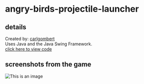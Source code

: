 # angry-birds-projectile-launcher
## details  
Created by: [carlgombert](https://github.com/carlgombert)   
Uses Java and the Java Swing Framework.  
[click here to view code](https://github.com/carlgombert/Cerberus_Crypt/tree/main/cerberus_crypt/src/com/cerberus_crypt/main)

## screenshots from the game
![This is an image](https://github.com/carlgombert/angry-birds-projectile-launcher/blob/main/SCREENSHOTS/screenshot1.png)
